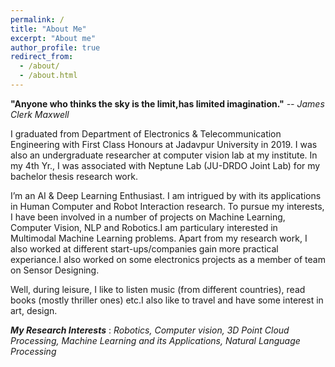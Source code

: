 ```yaml
---
permalink: /
title: "About Me"
excerpt: "About me"
author_profile: true
redirect_from: 
  - /about/
  - /about.html
---
```


**"Anyone who thinks the sky is the limit,has limited imagination."**   *-- James Clerk Maxwell*


I graduated from Department of Electronics & Telecommunication Engineering with First Class Honours at Jadavpur University in 2019. I was also an undergraduate researcher at computer vision lab at my institute. In my 4th Yr., I was associated with Neptune Lab (JU-DRDO Joint Lab) for my bachelor thesis research work.

I’m an AI & Deep Learning Enthusiast. I am intrigued by with its applications in Human Computer and Robot Interaction research. To pursue my interests, I have been involved in a number of projects on Machine Learning, Computer Vision, NLP and Robotics.I am particulary interested in Multimodal Machine Learning problems. Apart from my research work, I also worked at different start-ups/companies gain more practical experiance.I also worked on some electronics projects as a member of team on Sensor Designing.

Well, during leisure, I like to listen music (from different countries), read books (mostly thriller ones) etc.I also like to travel and have some interest in art, design.

***My Research Interests*** : *Robotics, Computer vision, 3D Point Cloud Processing, Machine Learning and its Applications, Natural Language Processing*





